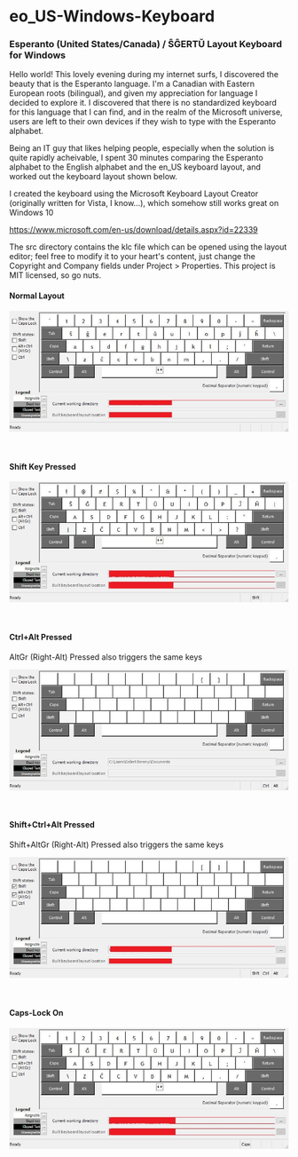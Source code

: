 # eo_US-Windows-Keyboard
<h3>Esperanto (United States/Canada) / ŜĜERTŬ Layout Keyboard for Windows</h3>

<p>
Hello world!
This lovely evening during my internet surfs, I discovered the beauty that is the Esperanto language. I'm a Canadian with Eastern European roots (bilingual), and given my appreciation for language I decided to explore it. I discovered that there is no standardized keyboard for this language that I can find, and in the realm of the Microsoft universe, users are left to their own devices if they wish to type with the Esperanto alphabet.

Being an IT guy that likes helping people, especially when the solution is quite rapidly acheivable, I spent 30 minutes comparing the Esperanto alphabet to the English alphabet and the en_US keyboard layout, and worked out the keyboard layout shown below.

I created the keyboard using the Microsoft Keyboard Layout Creator (originally written for Vista, I know...), which somehow still works great on Windows 10 

https://www.microsoft.com/en-us/download/details.aspx?id=22339

The src directory contains the klc file which can be opened using the layout editor; feel free to modify it to your heart's content, just change the Copyright and Company fields under Project > Properties. This project is MIT licensed, so go nuts.
</p>

<p align="center">
  <h4>Normal Layout</h4>
  <img src="https://raw.githubusercontent.com/gellertb97/eo_US-Windows-Keyboard/master/res/eo_US.jpg">
</p>
<br>
<p align="center">
  <h4>Shift Key Pressed</h4>
  <img src="https://raw.githubusercontent.com/gellertb97/eo_US-Windows-Keyboard/master/res/eo_USShft.jpg">
</p>
<br>
<p align="center">
  <h4>Ctrl+Alt Pressed</h4>
  <p>AltGr (Right-Alt) Pressed also triggers the same keys</p>
  <img src="https://raw.githubusercontent.com/gellertb97/eo_US-Windows-Keyboard/master/res/eo_USAltGr.jpg">
</p>
<br>
<p align="center">
  <h4>Shift+Ctrl+Alt Pressed</h4>
  <p>Shift+AltGr (Right-Alt) Pressed also triggers the same keys</p>
  <img src="https://raw.githubusercontent.com/gellertb97/eo_US-Windows-Keyboard/master/res/eo_USShftAltGr.jpg">
</p>
<br>
<p align="center">
  <h4>Caps-Lock On</h4>
  <img src="https://raw.githubusercontent.com/gellertb97/eo_US-Windows-Keyboard/master/res/eo_USCaps.jpg">
</p>
